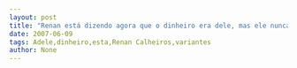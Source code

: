 ```yaml
---
layout: post
title: "Renan está dizendo agora que o dinheiro era dele, mas ele nunca me disse isso antes"
date: 2007-06-09
tags: Adele,dinheiro,esta,Renan Calheiros,variantes
author: None
---
```

 